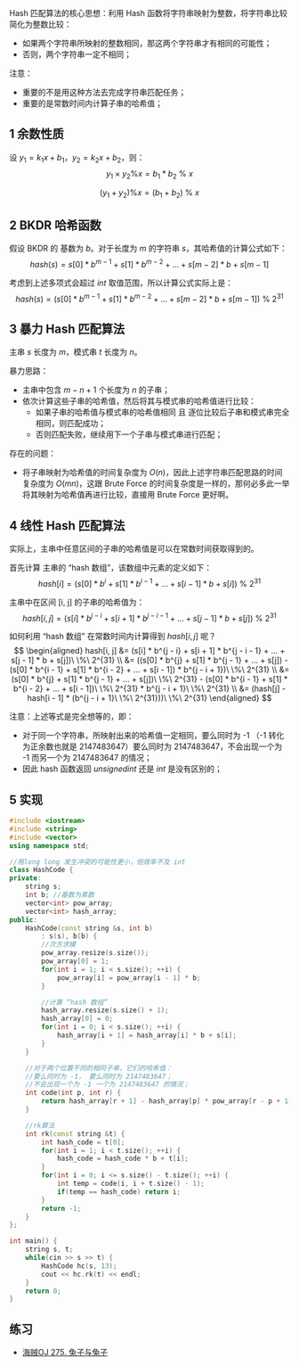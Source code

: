 Hash 匹配算法的核心思想：利用 Hash 函数将字符串映射为整数，将字符串比较简化为整数比较：
- 如果两个字符串所映射的整数相同，那这两个字符串才有相同的可能性；
- 否则，两个字符串一定不相同；

注意：
- 重要的不是用这种方法去完成字符串匹配任务；
- 重要的是常数时间内计算子串的哈希值；

## 1 余数性质
设 $y_1 = k_1x + b_1$，$y_2 = k_2x + b_2$，则：
$$y_1 \times y_2 \% x = b_1 * b_2\ \%\ x$$

$$(y_1 + y_2) \% x = (b_1 + b_2)\ \%\ x$$

## 2 BKDR 哈希函数

假设 BKDR 的 基数为 $b$。对于长度为 $m$ 的字符串 $s$，其哈希值的计算公式如下：
$$hash(s) = s[0] * b^{m - 1} + s[1] * b^{m - 2} + ... + s[m - 2] * b + s[m - 1]$$

考虑到上述多项式会超过 $int$ 取值范围，所以计算公式实际上是：
$$hash(s) = (s[0] * b^{m - 1} + s[1] * b^{m - 2} + ... + s[m - 2] * b + s[m - 1])\ \%\ 2^{31}$$

## 3 暴力 Hash 匹配算法
主串 $s$ 长度为 $m$，模式串 $t$ 长度为 $n$。

暴力思路：
- 主串中包含 $m - n + 1$ 个长度为 $n$ 的子串；
- 依次计算这些子串的哈希值，然后将其与模式串的哈希值进行比较：
  - 如果子串的哈希值与模式串的哈希值相同 且 逐位比较后子串和模式串完全相同，则匹配成功；
  - 否则匹配失败，继续用下一个子串与模式串进行匹配；

存在的问题：
- 将子串映射为哈希值的时间复杂度为 $O(n)$，因此上述字符串匹配思路的时间复杂度为 $O(mn)$，这跟 Brute Force 的时间复杂度是一样的，那何必多此一举将其映射为哈希值再进行比较，直接用 Brute Force 更好啊。

## 4 线性 Hash 匹配算法
实际上，主串中任意区间的子串的哈希值是可以在常数时间获取得到的。

首先计算 主串的 “hash 数组”，该数组中元素的定义如下：
$$hash[i] = (s[0] * b^{i} + s[1] * b^{i - 1} + ... + s[i - 1] * b + s[i])\ \%\ 2^{31}$$

主串中在区间 [i, j] 的子串的哈希值为：
$$hash[i, j] = (s[i] * b^{j - i} + s[i + 1] * b^{j - i - 1} + ... + s[j - 1] * b + s[j])\ \%\ 2^{31}$$

如何利用 “hash 数组” 在常数时间内计算得到 $hash[i, j]$ 呢？
$$
\begin{aligned}
hash[i, j] 
&= (s[i] * b^{j - i} + s[i + 1] * b^{j - i - 1} + ... + s[j - 1] * b + s[j])\ \%\ 2^{31} \\
&= ((s[0] * b^{j} + s[1] * b^{j - 1} + ... + s[j]) - (s[0] * b^{i - 1} + s[1] * b^{i - 2} + ... + s[i - 1]) * b^{j - i + 1})\ \%\ 2^{31} \\
&= (s[0] * b^{j} + s[1] * b^{j - 1} + ... + s[j])\ \%\ 2^{31} - (s[0] * b^{i - 1} + s[1] * b^{i - 2} + ... + s[i - 1])\ \%\ 2^{31} * b^{j - i + 1}\ \%\ 2^{31} \\
&= (hash[j] - hash[i - 1] * (b^{j - i + 1}\ \%\ 2^{31}))\ \%\ 2^{31}
\end{aligned}
$$

注意：上述等式是完全想等的，即：
- 对于同一个字符串，所映射出来的哈希值一定相同，要么同时为 -1 （-1 转化为正余数也就是 2147483647）要么同时为 2147483647，不会出现一个为 -1 而另一个为 2147483647 的情况；
- 因此 hash 函数返回 $unsigned int$ 还是 $int$ 是没有区别的；

## 5 实现
```cpp
#include <iostream>
#include <string>
#include <vector>
using namespace std;

//用long long 发生冲突的可能性更小，但效率不及 int
class HashCode {
private:
    string s;
    int b; //基数为素数
    vector<int> pow_array;
    vector<int> hash_array;
public:
    HashCode(const string &s, int b)
        : s(s), b(b) {
        //次方求模
        pow_array.resize(s.size());
        pow_array[0] = 1;
        for(int i = 1; i < s.size(); ++i) {
            pow_array[i] = pow_array[i - 1] * b;
        }

        //计算 “hash 数组”
        hash_array.resize(s.size() + 1);
        hash_array[0] = 0;
        for(int i = 0; i < s.size(); ++i) {
            hash_array[i + 1] = hash_array[i] * b + s[i];
        }
    }

    //对于两个位置不同的相同子串，它们的哈希值：
    //要么同时为 -1， 要么同时为 2147483647；
    //不会出现一个为 -1 一个为 2147483647 的情况；
    int code(int p, int r) {
        return hash_array[r + 1] - hash_array[p] * pow_array[r - p + 1];
    }

    //rk算法
    int rk(const string &t) {
        int hash_code = t[0];
        for(int i = 1; i < t.size(); ++i) {
            hash_code = hash_code * b + t[i];
        }
        for(int i = 0; i <= s.size() - t.size(); ++i) {
            int temp = code(i, i + t.size() - 1);
            if(temp == hash_code) return i;
        }
        return -1;
    }
};

int main() {
    string s, t;
    while(cin >> s >> t) {
        HashCode hc(s, 13);
        cout << hc.rk(t) << endl;
    }
    return 0;
}
```

## 练习
- [海贼OJ 275. 兔子与兔子](http://oj.haizeix.com/problem/275)

